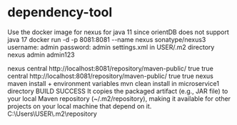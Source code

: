 # dependency-tool
 
Use the docker image for nexus for java 11 since orientDB does not support java 17
docker run -d -p 8081:8081 --name nexus sonatype/nexus3
username: admin
password: admin
settings.xml in USER/.m2 directory
<settings xmlns="http://maven.apache.org/SETTINGS/1.0.0" xmlns:xsi="http://www.w3.org/2001/XMLSchema-instance" xsi:schemaLocation="http://maven.apache.org/SETTINGS/1.0.0 http://maven.apache.org/xsd/settings-1.0.0.xsd">
<servers>
<server>
<id>nexus</id>
<username>admin</username>
<password>admin123</password>
<!--  Replace with your Nexus credentials  -->
</server>
</servers>
<profiles>
<profile>
<id>nexus</id>
<repositories>
<repository>
<id>central</id>
<url>http://localhost:8081/repository/maven-public/</url>
<releases>
<enabled>true</enabled>
</releases>
<snapshots>
<enabled>true</enabled>
</snapshots>
</repository>
</repositories>
<pluginRepositories>
<pluginRepository>
<id>central</id>
<url>http://localhost:8081/repository/maven-public/</url>
<releases>
<enabled>true</enabled>
</releases>
<snapshots>
<enabled>true</enabled>
</snapshots>
</pluginRepository>
</pluginRepositories>
</profile>
</profiles>
<activeProfiles>
<activeProfile>nexus</activeProfile>
</activeProfiles>
</settings>
maven install   + environment variables
mvn clean install in microservice1 directory
BUILD SUCCESS
It copies the packaged artifact (e.g., JAR file) to your local Maven repository (~/.m2/repository), making it available for other projects on your local machine that depend on it. C:\Users\USER\.m2\repository